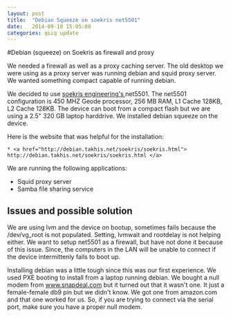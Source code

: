 ```yaml
---
layout: post
title:  "Debian Squeeze on soekris net5501"
date:   2014-09-10 15:05:00
categories: qiiq update
---
```


#Debian (squeeze) on Soekris as firewall and proxy

We needed a firewall as well as a proxy caching server. The old desktop we were using as a proxy server was running debian and
squid proxy server. We wanted something compact capable of running debian.  

We decided to use <a href="http://soekris.com" target="_tab"> soekris engineering's </a>  net5501. The net5501 configuration is 450 MHZ Geode processor, 256 MB RAM, L1 Cache 128KB, 
L2 Cache 128KB. The device can boot from a compact flash but we are using a 2.5" 320 GB laptop harddrive. We installed debian squeeze
on the device. 

Here is the website that was helpful for the installation:

	* <a href="http://debian.takhis.net/soekris/soekris.html"> http://debian.takhis.net/soekris/soekris.html </a> 

We are running the following applications:
* Squid proxy server 
* Samba file sharing service
	
## Issues and possible solution

We are using lvm and the device on bootup, sometimes fails because the /dev/vg_root is not populated. Setting, lvmwait and rootdelay
is not helping either. We want to setup net5501 as a firewall, but have not done it because of this issue. Since, the computers in 
the LAN will be unable to connect if the device intermittenly fails to boot up. 

Installing debian was a little tough since this was our first experience. We used PXE booting to install from a laptop running debian. We bought 
a null modem from www.snapdeal.com but it turned out that it wasn't one. It just a female-female db9 pin but we didn't know. We got one from amazon.com and that one worked for us. So, if you are trying to connect via the serial port, make sure you have a proper null modem. 
